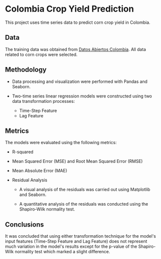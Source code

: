# Colombia Crop Yield Prediction

This project uses time series data to predict corn crop yield in Colombia.

## Data

The training data was obtained from [Datos Abiertos Colombia](https://www.datos.gov.co/Agricultura-y-Desarrollo-Rural/RENDIMIENTO-DE-CULTIVOS-EN-COLOMBIA-POR-A-O/fgh5-rjkd). All data related to corn crops were selected.

## Methodology

* Data processing and visualization were performed with Pandas and Seaborn.

* Two-time series linear regression models were constructed using two data transformation processes:

  - Time-Step Feature
  - Lag Feature

## Metrics

The models were evaluated using the following metrics:

* R-squared
* Mean Squared Error (MSE) and Root Mean Squared Error (RMSE)
* Mean Absolute Error (MAE)
* Residual Analysis

  - A visual analysis of the residuals was carried out using Matplotlib and Seaborn.

  - A quantitative analysis of the residuals was conducted using the Shapiro-Wilk normality test.

## Conclusions

It was concluded that using either transformation technique for the model's input features (Time-Step Feature and Lag Feature) does not represent much variation in the model's results except for the p-value of the Shapiro-Wilk normality test which marked a slight difference.

